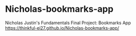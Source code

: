 # Nicholas-bookmarks-app
Nicholas Justin's Fundamentals Final Project: Bookmarks App
https://thinkful-ei27.github.io/Nicholas-bookmarks-app/